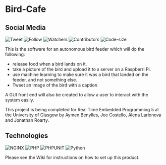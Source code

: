 # Bird-Cafe
## Social Media
![Tweet](https://img.shields.io/twitter/url?style=social&url=https%3A%2F%2Ftwitter.com%2Fsmartbirdcafe)
![Follow](https://img.shields.io/twitter/follow/smartbirdcafe?style=social)
![Watchers](https://img.shields.io/github/watchers/AymenB98/Bird-Cafe?style=social)
![Contributors](https://img.shields.io/github/contributors/AymenB98/Bird-Cafe?color=blue)
![Code-size](https://img.shields.io/github/languages/code-size/AymenB98/Bird-Cafe)

This is the software for an autonomous bird feeder which will do the following: 
- release food when a bird lands on it.
- take a picture of the bird and upload it to a server on a Raspberri Pi. 
- use machine learning to make sure it was a bird that landed on the feeder, and not something else.
- Tweet an image of the bird with a caption.

A GUI front end will also be created to allow a user to interact with the system easily.

This project is being completed for Real Time Embedded Programming 5 at the University of Glasgow by Aymen Benylles, Joe Costello, Alena Larionova and Jonathan Roarty.
## Technologies
![NGINX](https://img.shields.io/badge/server-nginx-blue) ![PHP](https://img.shields.io/badge/PHP-v7.3.27-orange) ![PHPUNIT](https://img.shields.io/badge/PHPUnit-v7.5.6-orange) 
![Python](https://img.shields.io/badge/python-v2.7.16-brightgreen)

Please see the Wiki for instructions on how to set up this product. 
